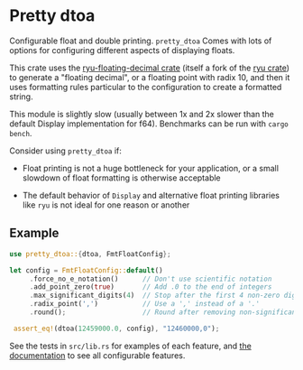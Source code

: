 
# Pretty dtoa

Configurable float and double printing. ``pretty_dtoa`` Comes with lots of options for configuring different aspects of displaying floats.

This crate uses the [ryu-floating-decimal crate](https://github.com/Torrencem/ryu-floating-decimal) (itself a fork of the [ryu crate](https://github.com/dtolnay/ryu)) to generate a "floating decimal", or a floating point with radix 10, and then it uses formatting rules particular to the configuration to create a formatted string.

This module is slightly slow (usually between 1x and 2x slower than the default Display implementation for f64). Benchmarks can be run with ``cargo bench``.

Consider using ``pretty_dtoa`` if:

* Float printing is not a huge bottleneck for your application, or a small slowdown of float formatting is otherwise acceptable

* The default behavior of ``Display`` and alternative float printing libraries like ``ryu`` is not ideal for one reason or another

## Example

```rust
use pretty_dtoa::{dtoa, FmtFloatConfig};

let config = FmtFloatConfig::default()
     .force_no_e_notation()      // Don't use scientific notation
     .add_point_zero(true)       // Add .0 to the end of integers
     .max_significant_digits(4)  // Stop after the first 4 non-zero digits
     .radix_point(',')           // Use a ',' instead of a '.'
     .round();                   // Round after removing non-significant digits

 assert_eq!(dtoa(12459000.0, config), "12460000,0");
```

See the tests in ``src/lib.rs`` for examples of each feature, and [the documentation](https://docs.rs/pretty_dtoa) to see all configurable features.
